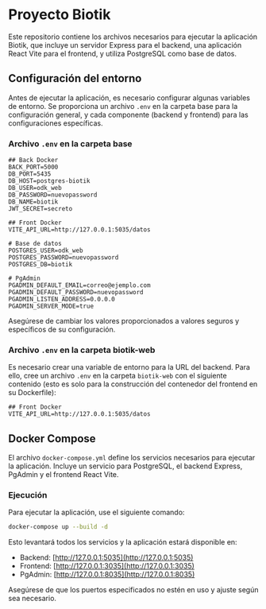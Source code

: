 # Proyecto Biotik

Este repositorio contiene los archivos necesarios para ejecutar la aplicación Biotik, que incluye un servidor Express para el backend, una aplicación React Vite para el frontend, y utiliza PostgreSQL como base de datos.

## Configuración del entorno

Antes de ejecutar la aplicación, es necesario configurar algunas variables de entorno. Se proporciona un archivo `.env` en la carpeta base para la configuración general, y cada componente (backend y frontend) para las configuraciones específicas.

### Archivo `.env` en la carpeta base

```dotenv
## Back Docker
BACK_PORT=5000
DB_PORT=5435
DB_HOST=postgres-biotik
DB_USER=odk_web
DB_PASSWORD=nuevopassword
DB_NAME=biotik
JWT_SECRET=secreto

## Front Docker
VITE_API_URL=http://127.0.0.1:5035/datos

# Base de datos
POSTGRES_USER=odk_web
POSTGRES_PASSWORD=nuevopassword
POSTGRES_DB=biotik

# PgAdmin
PGADMIN_DEFAULT_EMAIL=correo@ejemplo.com
PGADMIN_DEFAULT_PASSWORD=nuevopassword
PGADMIN_LISTEN_ADDRESS=0.0.0.0
PGADMIN_SERVER_MODE=true
```

Asegúrese de cambiar los valores proporcionados a valores seguros y específicos de su configuración.


### Archivo `.env` en la carpeta biotik-web

Es necesario crear una variable de entorno para la URL del backend. Para ello, cree un archivo `.env` en la carpeta `biotik-web` con el siguiente contenido (esto es solo para la construcción del contenedor del frontend en su Dockerfile):

```dotenv
## Front Docker
VITE_API_URL=http://127.0.0.1:5035/datos
```
## Docker Compose

El archivo `docker-compose.yml` define los servicios necesarios para ejecutar la aplicación. Incluye un servicio para PostgreSQL, el backend Express, PgAdmin y el frontend React Vite.

### Ejecución

Para ejecutar la aplicación, use el siguiente comando:

```bash
docker-compose up --build -d
```

Esto levantará todos los servicios y la aplicación estará disponible en:

- Backend: [http://127.0.0.1:5035](http://127.0.0.1:5035)
- Frontend: [http://127.0.0.1:3035](http://127.0.0.1:3035)
- PgAdmin: [http://127.0.0.1:8035](http://127.0.0.1:8035)

Asegúrese de que los puertos especificados no estén en uso y ajuste según sea necesario. 
